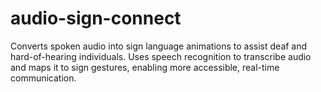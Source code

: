 # audio-sign-connect
Converts spoken audio into sign language animations to assist deaf and hard-of-hearing individuals. Uses speech recognition to transcribe audio and maps it to sign gestures, enabling more accessible, real-time communication.
